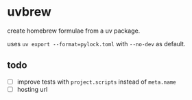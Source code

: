 uvbrew
======

create homebrew formulae from a uv package.

uses `uv export --format=pylock.toml` with `--no-dev` as default.


## todo

- [ ] improve tests with `project.scripts` instead of `meta.name`
- [ ] hosting url

